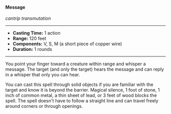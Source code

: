 #### Message
*cantrip transmutation*
___
- **Casting Time:** 1 action
- **Range:** 120 feet
- **Components:** V, S, M (a short piece of copper wire)
- **Duration:** 1 rounds
___
You point your finger toward a creature within range and whisper a message. The target (and only the target) hears the message and can reply in a whisper that only you can hear.

You can cast this spell through solid objects if you are familiar with the target and know it is beyond the barrier. Magical silence, 1 foot of stone, 1 inch of common metal, a thin sheet of lead, or 3 feet of wood blocks the spell. The spell doesn't have to follow a straight line and can travel freely around corners or through openings.